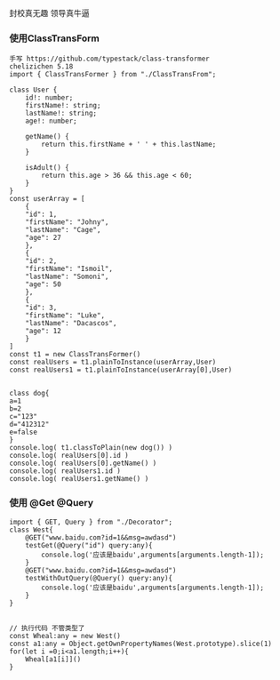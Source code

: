 封校真无趣
领导真牛逼

### 使用ClassTransForm 
    手写 https://github.com/typestack/class-transformer 
    chelizichen 5.18
    import { ClassTransFormer } from "./ClassTransFrom";

    class User {
        id!: number;
        firstName!: string;
        lastName!: string;
        age!: number;

        getName() {
            return this.firstName + ' ' + this.lastName;
        }

        isAdult() {
            return this.age > 36 && this.age < 60;
        }
    }
    const userArray = [
        {
        "id": 1,
        "firstName": "Johny",
        "lastName": "Cage",
        "age": 27
        },
        {
        "id": 2,
        "firstName": "Ismoil",
        "lastName": "Somoni",
        "age": 50
        },
        {
        "id": 3,
        "firstName": "Luke",
        "lastName": "Dacascos",
        "age": 12
        }
    ]
    const t1 = new ClassTransFormer()
    const realUsers = t1.plainToInstance(userArray,User)
    const realUsers1 = t1.plainToInstance(userArray[0],User)


    class dog{
    a=1
    b=2
    c="123"
    d="412312"
    e=false
    }
    console.log( t1.classToPlain(new dog()) )
    console.log( realUsers[0].id )
    console.log( realUsers[0].getName() )
    console.log( realUsers1.id )
    console.log( realUsers1.getName() )


### 使用 @Get @Query
    import { GET, Query } from "./Decorator";
    class West{
        @GET("www.baidu.com?id=1&&msg=awdasd")
        testGet(@Query("id") query:any){
            console.log('应该是baidu',arguments[arguments.length-1]);
        }
        @GET("www.baidu.com?id=1&&msg=awdasd")
        testWithOutQuery(@Query() query:any){
            console.log('应该是baidu',arguments[arguments.length-1]);
        }
    }


    // 执行代码 不管类型了
    const Wheal:any = new West()
    const a1:any = Object.getOwnPropertyNames(West.prototype).slice(1)
    for(let i =0;i<a1.length;i++){
        Wheal[a1[i]]()
    }

